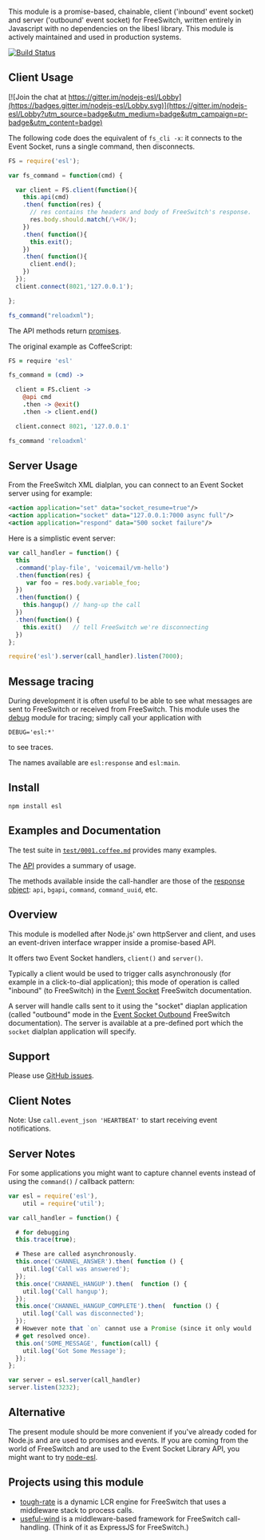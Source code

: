 This module is a promise-based, chainable, client ('inbound' event socket) and server ('outbound' event socket) for FreeSwitch, written entirely in Javascript with no dependencies on the libesl library.
This module is actively maintained and used in production systems.

[![Build Status](https://travis-ci.org/shimaore/esl.svg?branch=master)](https://travis-ci.org/shimaore/esl)

Client Usage
------------

[![Join the chat at https://gitter.im/nodejs-esl/Lobby](https://badges.gitter.im/nodejs-esl/Lobby.svg)](https://gitter.im/nodejs-esl/Lobby?utm_source=badge&utm_medium=badge&utm_campaign=pr-badge&utm_content=badge)

The following code does the equivalent of `fs_cli -x`: it connects to the Event Socket, runs a single command, then disconnects.

```javascript
FS = require('esl');

var fs_command = function(cmd) {

  var client = FS.client(function(){
    this.api(cmd)
    .then( function(res) {
      // res contains the headers and body of FreeSwitch's response.
      res.body.should.match(/\+OK/);
    })
    .then( function(){
      this.exit();
    })
    .then( function(){
      client.end();
    })
  });
  client.connect(8021,'127.0.0.1');

};

fs_command("reloadxml");
```

The API methods return [promises](https://github.com/petkaantonov/bluebird/blob/master/API.md).

The original example as CoffeeScript:

```coffeescript
FS = require 'esl'

fs_command = (cmd) ->

  client = FS.client ->
    @api cmd
    .then -> @exit()
    .then -> client.end()

  client.connect 8021, '127.0.0.1'

fs_command 'reloadxml'
```

Server Usage
------------

From the FreeSwitch XML dialplan, you can connect to an Event Socket server using for example:

```xml
<action application="set" data="socket_resume=true"/>
<action application="socket" data="127.0.0.1:7000 async full"/>
<action application="respond" data="500 socket failure"/>
```

Here is a simplistic event server:

```javascript
var call_handler = function() {
  this
  .command('play-file', 'voicemail/vm-hello')
  .then(function(res) {
     var foo = res.body.variable_foo;
  })
  .then(function() {
    this.hangup() // hang-up the call
  })
  .then(function() {
    this.exit()   // tell FreeSwitch we're disconnecting
  })
};

require('esl').server(call_handler).listen(7000);
```

Message tracing
---------------

During development it is often useful to be able to see what messages are sent to FreeSwitch or received from FreeSwitch.
This module uses the [debug](https://github.com/visionmedia/debug) module for tracing; simply call your application with

    DEBUG='esl:*'

to see traces.

The names available are `esl:response` and `esl:main`.


Install
-------

    npm install esl

Examples and Documentation
--------------------------

The test suite in [`test/0001.coffee.md`](https://github.com/shimaore/esl/blob/master/test/0001.coffee.md) provides many examples.

The [API](http://shimaore.github.io/esl/) provides a summary of usage.

The methods available inside the call-handler are those of the [response object](https://github.com/shimaore/esl/blob/master/src/response.coffee.md#channel-level-commands): `api`, `bgapi`, `command`, `command_uuid`, etc.

Overview
--------

This module is modelled after Node.js' own httpServer and client, and uses an event-driven interface wrapper inside a promise-based API.

It offers two Event Socket handlers, `client()` and `server()`.

Typically a client would be used to trigger calls asynchronously (for example in a click-to-dial application); this mode of operation is called "inbound" (to FreeSwitch) in the [Event Socket](http://wiki.freeswitch.org/wiki/Event_Socket) FreeSwitch documentation.

A server will handle calls sent to it using the "socket" diaplan application (called "outbound" mode in the [Event Socket Outbound](http://wiki.freeswitch.org/wiki/Event_Socket_Outbound) FreeSwitch documentation).  The server is available at a pre-defined port which the `socket` dialplan application will specify.

Support
-------

Please use [GitHub issues](https://github.com/shimaore/esl/issues).

Client Notes
------------

Note: Use `call.event_json 'HEARTBEAT'` to start receiving event notifications.

Server Notes
------------

For some applications you might want to capture channel events instead of using the `command()` / callback pattern:

```javascript
var esl = require('esl'),
    util = require('util');

var call_handler = function() {

  # for debugging
  this.trace(true);

  # These are called asynchronously.
  this.once('CHANNEL_ANSWER').then( function () {
    util.log('Call was answered');
  });
  this.once('CHANNEL_HANGUP').then(  function () {
    util.log('Call hangup');
  });
  this.once('CHANNEL_HANGUP_COMPLETE').then(  function () {
    util.log('Call was disconnected');
  });
  # However note that `on` cannot use a Promise (since it only would
  # get resolved once).
  this.on('SOME_MESSAGE', function(call) {
    util.log('Got Some Message');
  });
};

var server = esl.server(call_handler)
server.listen(3232);
```

Alternative
-----------

The present module should be more convenient if you've already coded for Node.js and are used to promises and events.
If you are coming from the world of FreeSwitch and are used to the Event Socket Library API, you might want to try [node-esl](https://github.com/englercj/node-esl).

Projects using this module
--------------------------

* [tough-rate](https://github.com/shimaore/tough-rate) is a dynamic LCR engine for FreeSwitch that uses a middleware stack to process calls.
* [useful-wind](https://github.com/shimaore/useful-wind) is a middleware-based framework for FreeSwitch call-handling. (Think of it as ExpressJS for FreeSwitch.)
